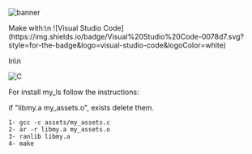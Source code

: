 ![banner](https://user-images.githubusercontent.com/67347242/157099534-90d55200-b212-4eab-a145-325babf7ab6d.png)
<p>Make with:\n<p\>
![Visual Studio Code](https://img.shields.io/badge/Visual%20Studio%20Code-0078d7.svg?style=for-the-badge&logo=visual-studio-code&logoColor=white)
<p>In\n<p\>
  
![C](https://img.shields.io/badge/c-%2300599C.svg?style=for-the-badge&logo=c&logoColor=white)

For install my_ls follow the instructions:

if "libmy.a my_assets.o", exists delete them.
```
1- gcc -c assets/my_assets.c
2- ar -r libmy.a my_assets.o
3- ranlib libmy.a
4- make
